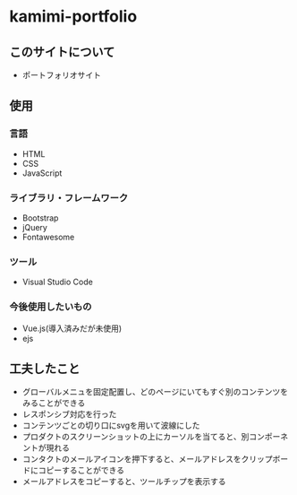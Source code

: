 # kamimi-portfolio

## このサイトについて
* ポートフォリオサイト

## 使用
### 言語
* HTML
* CSS
* JavaScript

### ライブラリ・フレームワーク
* Bootstrap
* jQuery
* Fontawesome

### ツール
* Visual Studio Code

### 今後使用したいもの
* Vue.js(導入済みだが未使用)
* ejs

## 工夫したこと
* グローバルメニュを固定配置し、どのページにいてもすぐ別のコンテンツをみることができる
* レスポンシブ対応を行った
* コンテンツごとの切り口にsvgを用いて波線にした
* プロダクトのスクリーンショットの上にカーソルを当てると、別コンポーネントが現れる
* コンタクトのメールアイコンを押下すると、メールアドレスをクリップボードにコピーすることができる
* メールアドレスをコピーすると、ツールチップを表示する